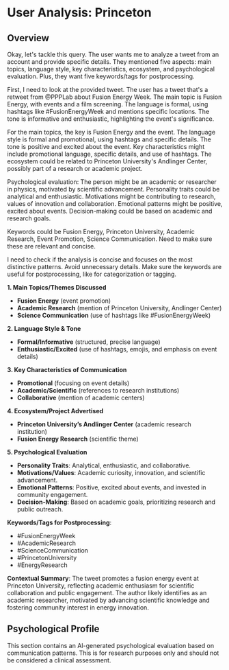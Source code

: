 # User Analysis: Princeton

## Overview

<think>
Okay, let's tackle this query. The user wants me to analyze a tweet from an account and provide specific details. They mentioned five aspects: main topics, language style, key characteristics, ecosystem, and psychological evaluation. Plus, they want five keywords/tags for postprocessing.

First, I need to look at the provided tweet. The user has a tweet that's a retweet from @PPPLab about Fusion Energy Week. The main topic is Fusion Energy, with events and a film screening. The language is formal, using hashtags like #FusionEnergyWeek and mentions specific locations. The tone is informative and enthusiastic, highlighting the event's significance.

For the main topics, the key is Fusion Energy and the event. The language style is formal and promotional, using hashtags and specific details. The tone is positive and excited about the event. Key characteristics might include promotional language, specific details, and use of hashtags. The ecosystem could be related to Princeton University's Andlinger Center, possibly part of a research or academic project.

Psychological evaluation: The person might be an academic or researcher in physics, motivated by scientific advancement. Personality traits could be analytical and enthusiastic. Motivations might be contributing to research, values of innovation and collaboration. Emotional patterns might be positive, excited about events. Decision-making could be based on academic and research goals.

Keywords could be Fusion Energy, Princeton University, Academic Research, Event Promotion, Science Communication. Need to make sure these are relevant and concise.

I need to check if the analysis is concise and focuses on the most distinctive patterns. Avoid unnecessary details. Make sure the keywords are useful for postprocessing, like for categorization or tagging.
</think>

**1. Main Topics/Themes Discussed**  
- **Fusion Energy** (event promotion)  
- **Academic Research** (mention of Princeton University, Andlinger Center)  
- **Science Communication** (use of hashtags like #FusionEnergyWeek)  

**2. Language Style & Tone**  
- **Formal/Informative** (structured, precise language)  
- **Enthusiastic/Excited** (use of hashtags, emojis, and emphasis on event details)  

**3. Key Characteristics of Communication**  
- **Promotional** (focusing on event details)  
- **Academic/Scientific** (references to research institutions)  
- **Collaborative** (mention of academic centers)  

**4. Ecosystem/Project Advertised**  
- **Princeton University’s Andlinger Center** (academic research institution)  
- **Fusion Energy Research** (scientific theme)  

**5. Psychological Evaluation**  
- **Personality Traits**: Analytical, enthusiastic, and collaborative.  
- **Motivations/Values**: Academic curiosity, innovation, and scientific advancement.  
- **Emotional Patterns**: Positive, excited about events, and invested in community engagement.  
- **Decision-Making**: Based on academic goals, prioritizing research and public outreach.  

**Keywords/Tags for Postprocessing**:  
- #FusionEnergyWeek  
- #AcademicResearch  
- #ScienceCommunication  
- #PrincetonUniversity  
- #EnergyResearch  

**Contextual Summary**: The tweet promotes a fusion energy event at Princeton University, reflecting academic enthusiasm for scientific collaboration and public engagement. The author likely identifies as an academic researcher, motivated by advancing scientific knowledge and fostering community interest in energy innovation.

## Psychological Profile

This section contains an AI-generated psychological evaluation based on communication patterns. This is for research purposes only and should not be considered a clinical assessment.